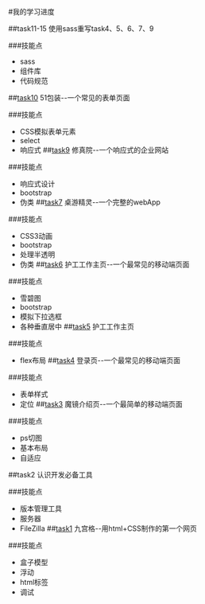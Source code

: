 #我的学习进度




##task11-15  使用sass重写task4、5、6、7、9

###技能点
* sass
* 组件库
* 代码规范

##[task10](https://pacino9515.github.io/start-a-project/task10/task10.html) 51包装--一个常见的表单页面

###技能点
* CSS模拟表单元素
* select
* 响应式
##[task9](https://pacino9515.github.io/start-a-project/task8/xiuzhen.html) 修真院--一个响应式的企业网站

###技能点
* 响应式设计
* bootstrap
* 伪类
##[task7](https://pacino9515.github.io/start-a-project/task7/zuoyou.html)  桌游精灵--一个完整的webApp

###技能点
* CSS3动画
* bootstrap
* 处理半透明
* 伪类
##[task6](https://pacino9515.github.io/start-a-project/task6/task6.html)  护工工作主页--一个最常见的移动端页面

###技能点
* 雪碧图
* bootstrap
* 模拟下拉选框
* 各种垂直居中
##[task5](https://pacino9515.github.io/start-a-project/task5/hugong.html)  护工工作主页

###技能点
* flex布局
##[task4](https://pacino9515.github.io/start-a-project/task4/denglu.html)  登录页--一个最常见的移动端页面

###技能点
* 表单样式
* 定位
##[task3](https://pacino9515.github.io/start-a-project/task3/mojing1.html)  魔镜介绍页--一个最简单的移动端页面

###技能点
* ps切图
* 基本布局
* 自适应

##task2  认识开发必备工具

###技能点
* 版本管理工具
* 服务器
* FileZilla
##[task1](https://pacino9515.github.io/start-a-project/task1/jiugong.html)  九宫格--用html+CSS制作的第一个网页

###技能点
* 盒子模型
* 浮动
* html标签
* 调试





















